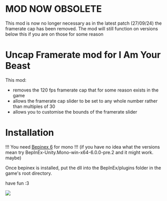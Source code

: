 # MOD NOW OBSOLETE

This mod is now no longer necessary as in the latest patch (27/09/24) the framerate cap has been removed.
The mod will still function on versions below this if you are on those for some reason

# Uncap Framerate mod for I Am Your Beast

This mod:

- removes the 120 fps framerate cap that for some reason exists in the game
- allows the framerate cap slider to be set to any whole number rather than multiples of 30
- allows you to customise the bounds of the framerate slider

# Installation

!!! You need [Bepinex 6](https://github.com/BepInEx/BepInEx/releases/tag/v6.0.0-pre.2) for mono !!!
(if you have no idea what the versions mean try BepInEx-Unity.Mono-win-x64-6.0.0-pre.2 and it might work. maybe)

Once bepinex is installed, put the dll into the BepInEx/plugins folder in the game's root directory.

have fun :3

![](https://files.catbox.moe/vb78bw.jpg)
